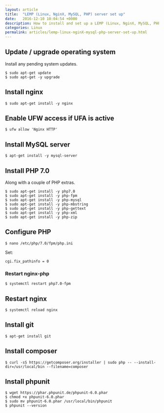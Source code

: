 ```yaml
---
layout: article
title:  "LEMP (Linux, NginX, MySQL, PHP) server set up"
date:   2016-12-10 10:04:54 +0000
description: How to install and set up a LEMP (Linux, NginX, MySQL, PHP) server.
categories: Linux
permalink: articles/lemp-linux-nginX-mysql-php-server-set-up.html
---
```


## Update / upgrade operating system
Install any pending system updates.
```
$ sudo apt-get update
$ sudo apt-get -y upgrade
```

## Install nginx
```
$ sudo apt-get install -y nginx
```

## Enable UFW access if UFA is active
```
$ ufw allow 'Nginx HTTP'
```

## Install MySQL server
```
$ apt-get install -y mysql-server
```

## Install PHP 7.0
Along with a couple of PHP extras.
```
$ sudo apt-get install -y php7.0
$ sudo apt-get install -y php-fpm
$ sudo apt-get install -y php-mysql
$ sudo apt-get install -y php-mbstring
$ sudo apt-get install -y php-gettext
$ sudo apt-get install -y php-xml
$ sudo apt-get install -y php-zip
```

## Configure PHP
```
$ nano /etc/php/7.0/fpm/php.ini
```

Set:
```
cgi.fix_pathinfo = 0
```

### Restart nginx-php
```
$ systemctl restart php7.0-fpm
```

## Restart nginx
```
$ systemctl reload nginx
```

## Install git
```
$ apt-get install git
```

## Install composer
```
$ curl -sS https://getcomposer.org/installer | sudo php -- --install-dir=/usr/local/bin --filename=composer
```

## Install phpunit
```
$ wget https://phar.phpunit.de/phpunit-6.0.phar
$ chmod +x phpunit-6.0.phar
$ sudo mv phpunit-6.0.phar /usr/local/bin/phpunit
$ phpunit --version
```
